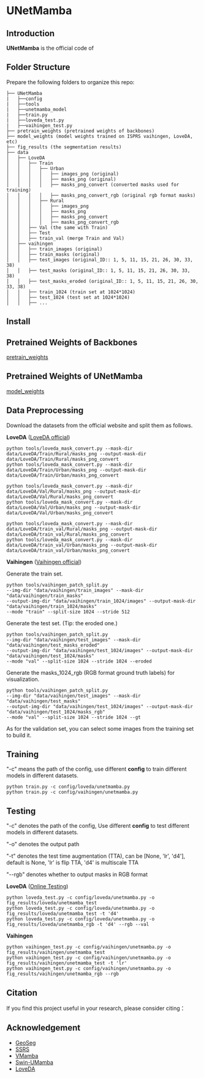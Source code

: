 # UNetMamba
## Introduction

**UNetMamba** is the official code of 


## Folder Structure

Prepare the following folders to organize this repo:
```none
├── UNetMamba
|   ├──config 
|   ├──tools
|   ├──unetmamba_model
|   ├──train.py
|   ├──loveda_test.py
|   ├──vaihingen_test.py
├── pretrain_weights (pretrained weights of backbones)
├── model_weights (model weights trained on ISPRS vaihingen, LoveDA, etc)
├── fig_results (the segmentation results)
├── data
│   ├── LoveDA
│   │   ├── Train
│   │   │   ├── Urban
│   │   │   │   ├── images_png (original)
│   │   │   │   ├── masks_png (original)
│   │   │   │   ├── masks_png_convert (converted masks used for training)
│   │   │   │   ├── masks_png_convert_rgb (original rgb format masks)
│   │   │   ├── Rural
│   │   │   │   ├── images_png 
│   │   │   │   ├── masks_png 
│   │   │   │   ├── masks_png_convert
│   │   │   │   ├── masks_png_convert_rgb
│   │   ├── Val (the same with Train)
│   │   ├── Test
│   │   ├── train_val (merge Train and Val)
│   ├── vaihingen
│   │   ├── train_images (original)
│   │   ├── train_masks (original)
│   │   ├── test_images (original_ID:: 1, 5, 11, 15, 21, 26, 30, 33, 38)
│   │   ├── test_masks (original_ID:: 1, 5, 11, 15, 21, 26, 30, 33, 38)
│   │   ├── test_masks_eroded (original_ID:: 1, 5, 11, 15, 21, 26, 30, 33, 38)
│   │   ├── train_1024 (train set at 1024*1024)
│   │   ├── test_1024 (test set at 1024*1024)
│   │   ├── ...
```

## Install


## Pretrained Weights of Backbones

[pretrain_weights](https://pan.baidu.com/s/19TRZVfz6M9v0VYxiHB6mSA?pwd=82cj) 

## Pretrained Weights of UNetMamba

[model_weights](https://pan.baidu.com/s/19TRZVfz6M9v0VYxiHB6mSA?pwd=82cj) 

## Data Preprocessing

Download the datasets from the official website and split them as follows.

**LoveDA** ([LoveDA official](https://github.com/Junjue-Wang/LoveDA))
```
python tools/loveda_mask_convert.py --mask-dir data/LoveDA/Train/Rural/masks_png --output-mask-dir data/LoveDA/Train/Rural/masks_png_convert
python tools/loveda_mask_convert.py --mask-dir data/LoveDA/Train/Urban/masks_png --output-mask-dir data/LoveDA/Train/Urban/masks_png_convert

python tools/loveda_mask_convert.py --mask-dir data/LoveDA/Val/Rural/masks_png --output-mask-dir data/LoveDA/Val/Rural/masks_png_convert
python tools/loveda_mask_convert.py --mask-dir data/LoveDA/Val/Urban/masks_png --output-mask-dir data/LoveDA/Val/Urban/masks_png_convert

python tools/loveda_mask_convert.py --mask-dir data/LoveDA/train_val/Rural/masks_png --output-mask-dir data/LoveDA/train_val/Rural/masks_png_convert
python tools/loveda_mask_convert.py --mask-dir data/LoveDA/train_val/Urban/masks_png --output-mask-dir data/LoveDA/train_val/Urban/masks_png_convert
```

**Vaihingen** ([Vaihingen official](https://www.isprs.org/education/benchmarks/UrbanSemLab/Default.aspx))

Generate the train set.
```
python tools/vaihingen_patch_split.py 
--img-dir "data/vaihingen/train_images" --mask-dir "data/vaihingen/train_masks" 
--output-img-dir "data/vaihingen/train_1024/images" --output-mask-dir "data/vaihingen/train_1024/masks" 
--mode "train" --split-size 1024 --stride 512
```
Generate the test set. (Tip: the eroded one.)
```
python tools/vaihingen_patch_split.py 
--img-dir "data/vaihingen/test_images" --mask-dir "data/vaihingen/test_masks_eroded" 
--output-img-dir "data/vaihingen/test_1024/images" --output-mask-dir "data/vaihingen/test_1024/masks"
--mode "val" --split-size 1024 --stride 1024 --eroded
```
Generate the masks_1024_rgb (RGB format ground truth labels) for visualization.
```
python tools/vaihingen_patch_split.py 
--img-dir "data/vaihingen/test_images" --mask-dir "data/vaihingen/test_masks" 
--output-img-dir "data/vaihingen/test_1024/images" --output-mask-dir "data/vaihingen/test_1024/masks_rgb" 
--mode "val" --split-size 1024 --stride 1024 --gt
```
As for the validation set, you can select some images from the training set to build it.

## Training

"-c" means the path of the config, use different **config** to train different models in different datasets.

```
python train.py -c config/loveda/unetmamba.py
python train.py -c config/vaihingen/unetmamba.py
```

## Testing

"-c" denotes the path of the config, Use different **config** to test different models in different datasets. 

"-o" denotes the output path 

"-t" denotes the test time augmentation (TTA), can be [None, 'lr', 'd4'], default is None, 'lr' is flip TTA, 'd4' is multiscale TTA

"--rgb" denotes whether to output masks in RGB format


**LoveDA** ([Online Testing](https://codalab.lisn.upsaclay.fr/competitions/421))
```
python loveda_test.py -c config/loveda/unetmamba.py -o fig_results/loveda/unetmamba_test
python loveda_test.py -c config/loveda/unetmamba.py -o fig_results/loveda/unetmamba_test -t 'd4'
python loveda_test.py -c config/loveda/unetmamba.py -o fig_results/loveda/unetmamba_rgb -t 'd4' --rgb --val
```

**Vaihingen**
```
python vaihingen_test.py -c config/vaihingen/unetmamba.py -o fig_results/vaihingen/unetmamba_test
python vaihingen_test.py -c config/vaihingen/unetmamba.py -o fig_results/vaihingen/unetmamba_test -t 'lr'
python vaihingen_test.py -c config/vaihingen/unetmamba.py -o fig_results/vaihingen/unetmamba_rgb --rgb
```

## Citation

If you find this project useful in your research, please consider citing：


## Acknowledgement

- [GeoSeg](https://github.com/WangLibo1995/GeoSeg)
- [SSRS](https://github.com/sstary/SSRS)
- [VMamba](https://github.com/MzeroMiko/VMamba)
- [Swin-UMamba](https://github.com/JiarunLiu/Swin-UMamba)
- [LoveDA](https://github.com/Junjue-Wang/LoveDA)
